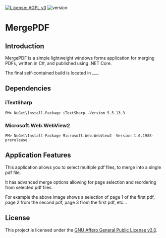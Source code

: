 [![License: AGPL v3](https://img.shields.io/badge/License-AGPL_v3-blue.svg)](https://www.gnu.org/licenses/agpl-3.0)
![version](https://img.shields.io/badge/version-1.0-green)

# MergePDF

## Introduction

MergePDF is a simple lightweight windows forms application for merging PDFs, 
written in C\#, and published using .NET Core. 

The final self-contained build is located in ___.

## Dependencies

### iTextSharp <!-- <img align="left" width="80" height="80" src="" alt="iTextSharp icon">  :todo: -->
```
PM> NuGet\Install-Package iTextSharp -Version 5.5.13.3
```

### Microsoft.Web.WebView2
```
PM> NuGet\Install-Package Microsoft.Web.WebView2 -Version 1.0.1988-prerelease
```

## Application Features

This application allows you to select multiple pdf files, to merge into a 
single pdf file. 

<!-- mainForm img -->

It has advanced merge options allowing for page selection and reordering from
selected pdf files.

<!-- mergeForm img -->

For example the above image shows a selection of page 1 of the first 
pdf, page 2 from the second pdf, page 3 from the first pdf, etc...

## License

This project is licensed under the [GNU Affero General Public License v3.0](https://www.gnu.org/licenses/agpl-3.0.en.html "GNU Affero General Public License v3.0").